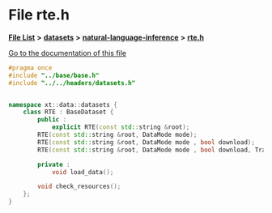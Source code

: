 

# File rte.h

[**File List**](files.md) **>** [**datasets**](dir_29ff4802398ba4a572b958e731c7adb4.md) **>** [**natural-language-inference**](dir_cecfbd08ba907cb0c98c6ffe5c1549f6.md) **>** [**rte.h**](rte_8h.md)

[Go to the documentation of this file](rte_8h.md)


```C++
#pragma once
#include "../base/base.h"
#include "../../headers/datasets.h"


namespace xt::data::datasets {
    class RTE : BaseDataset {
        public :
            explicit RTE(const std::string &root);
        RTE(const std::string &root, DataMode mode);
        RTE(const std::string &root, DataMode mode , bool download);
        RTE(const std::string &root, DataMode mode , bool download, TransformType transforms);

        private :
            void load_data();

        void check_resources();
    };
}
```


